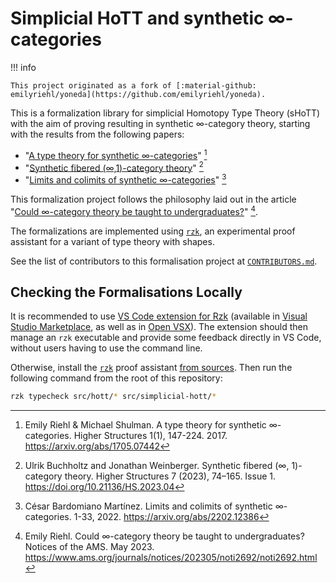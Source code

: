 # Simplicial HoTT and synthetic ∞-categories

!!! info

    This project originated as a fork of [:material-github: emilyriehl/yoneda](https://github.com/emilyriehl/yoneda).

This is a formalization library for simplicial Homotopy Type Theory (sHoTT) with
the aim of proving resulting in synthetic ∞-category theory, starting with the
results from the following papers:

- "[A type theory for synthetic ∞-categories](https://higher-structures.math.cas.cz/api/files/issues/Vol1Iss1/RiehlShulman)"
  [^1]
- "[Synthetic fibered (∞,1)-category theory](https://doi.org/10.21136/HS.2023.04)"
  [^2]
- "[Limits and colimits of synthetic ∞-categories](https://arxiv.org/abs/2202.12386)"
  [^3]

This formalization project follows the philosophy laid out in the article
"[Could ∞-category theory be taught to undergraduates?](https://www.ams.org/journals/notices/202305/noti2692/noti2692.html)"
[^4].

The formalizations are implemented using
[`rzk`](https://github.com/rzk-lang/rzk), an experimental proof assistant for a
variant of type theory with shapes.

See the list of contributors to this formalisation project at
[`CONTRIBUTORS.md`](CONTRIBUTORS.md).

## Checking the Formalisations Locally

It is recommended to use
[VS Code extension for Rzk](https://rzk-lang.github.io/rzk/v0.6.2/getting-started/install/)
(available in
[Visual Studio Marketplace](https://marketplace.visualstudio.com/items?itemName=NikolaiKudasovfizruk.rzk-1-experimental-highlighting),
as well as in
[Open VSX](https://open-vsx.org/extension/NikolaiKudasovfizruk/rzk-1-experimental-highlighting)).
The extension should then manage an `rzk` executable and provide some feedback
directly in VS Code, without users having to use the command line.

Otherwise, install the
[`rzk`](https://rzk-lang.github.io/rzk/latest/getting-started/install/) proof
assistant
[from sources](https://rzk-lang.github.io/rzk/v0.6.2/getting-started/install/#install-from-sources).
Then run the following command from the root of this repository:

```sh
rzk typecheck src/hott/* src/simplicial-hott/*
```

[^1]:
    Emily Riehl & Michael Shulman. A type theory for synthetic ∞-categories.
    Higher Structures 1(1), 147-224. 2017. <https://arxiv.org/abs/1705.07442>

[^2]:
    Ulrik Buchholtz and Jonathan Weinberger. Synthetic fibered (∞, 1)-category
    theory. Higher Structures 7 (2023), 74–165. Issue 1.
    <https://doi.org/10.21136/HS.2023.04>

[^3]:
    César Bardomiano Martínez. Limits and colimits of synthetic ∞-categories.
    1-33, 2022. <https://arxiv.org/abs/2202.12386>

[^4]:
    Emily Riehl. Could ∞-category theory be taught to undergraduates? Notices of
    the AMS. May 2023.
    <https://www.ams.org/journals/notices/202305/noti2692/noti2692.html>
